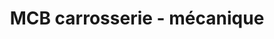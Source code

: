 ---
title: "MCB carrosserie - mécanique"
url: /pierrelaye/mcb-carrosserie-mecanique/
shop: réparation de voitures
---